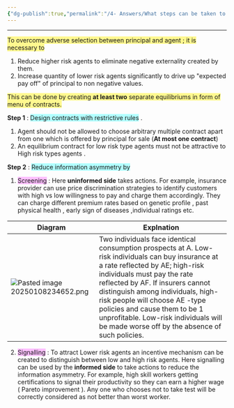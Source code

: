 ```yaml
---
{"dg-publish":true,"permalink":"/4- Answers/What steps can be taken to correct problem of adverse selection ?/"}
---
```


---

<span style="background:#fff88f">To overcome adverse selection between principal and agent ;  it is necessary to</span> 

1. Reduce higher risk agents to eliminate negative externality created by them. 
2. Increase quantity of lower risk agents significantly to drive up "expected pay off" of principal to non negative values. 

<span style="background:#fff88f">This can be done by creating **at least two** separate equilibriums in form of menu of contracts. </span>

**Step 1** : <span style="background:#b1ffff">Design contracts with restrictive rules</span> . 

1. Agent should not be allowed to choose arbitrary multiple contract apart from one which is offered by principal for sale (**At most one contract**) 
2. An equilibrium contract for low risk type agents  must not be attractive to High risk types agents . 

 **Step 2** : <span style="background:#b1ffff">Reduce information asymmetry by</span> 

1. <span style="background:#fdbfff">Screening</span> : Here **uninformed side** takes  actions. For example, insurance provider can  use price discrimination strategies to identify customers with high vs low willingness to pay and charge them accordingly. They can charge different premium rates based on genetic profile , past physical health , early sign of diseases ,individual ratings etc. 



| Diagram                              | Explnation                                                                                                                                                                                                                                                                                                                                                                                               |
| ------------------------------------ | -------------------------------------------------------------------------------------------------------------------------------------------------------------------------------------------------------------------------------------------------------------------------------------------------------------------------------------------------------------------------------------------------------- |
| ![Pasted image 20250108234652.png](/img/user/0-%20Files/0-%20Images/Pasted%20image%2020250108234652.png) | Two individuals face identical consumption prospects at A. Low-risk individuals can buy insurance at a rate reflected by AE; high-risk individuals must pay the rate reflected by AF. If insurers cannot distinguish among individuals, high-risk people will choose AE -type policies and cause them to be 1 unprofitable. Low-risk individuals will be made worse off by the absence of such policies. |



2. <span style="background:#fdbfff">Signalling</span> : To attract Lower risk agents an  incentive mechanism can be created to distinguish between low and high risk agents. Here signalling can be  used by the **informed side** to take actions to reduce the information asymmetry. For example, high skill workers getting certifications to signal their productivity so they can  earn a higher wage ( Pareto improvement ).  Any one who chooses not to take test will be correctly  considered as not better than worst worker. 

